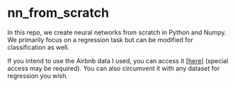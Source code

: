 # nn_from_scratch

In this repo, we create neural networks from scratch in Python and Numpy. We primarily focus on a regression task but can be modified for classification as well. 

If you intend to use the Airbnb data I used, you can access it [[here]](https://www.kaggle.com/c/airbnblala1/data) (special access may be required). You can also circumvent it with any dataset for regression you wish. 
